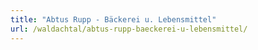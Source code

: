 ```yaml
---
title: "Abtus Rupp - Bäckerei u. Lebensmittel"
url: /waldachtal/abtus-rupp-baeckerei-u-lebensmittel/
---
```

